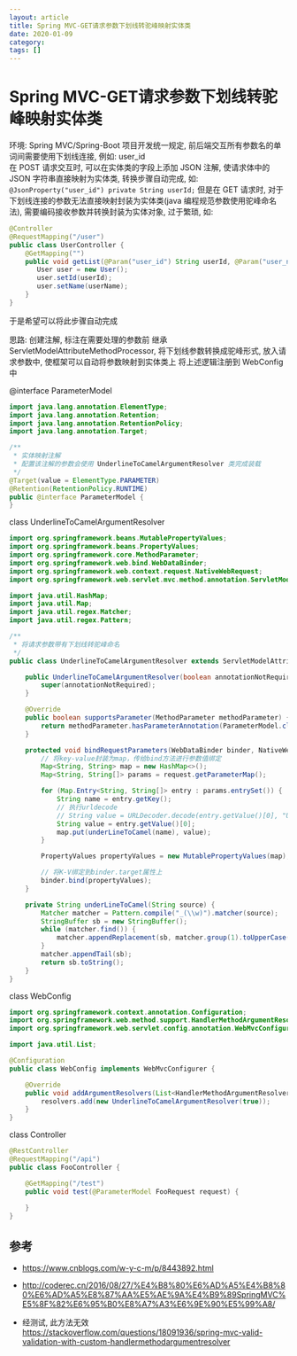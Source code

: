 ```yaml
---
layout: article  
title: Spring MVC-GET请求参数下划线转驼峰映射实体类  
date: 2020-01-09  
category:  
tags: []  
---
```


# Spring MVC-GET请求参数下划线转驼峰映射实体类

环境: Spring MVC/Spring-Boot
项目开发统一规定, 前后端交互所有参数名的单词间需要使用下划线连接, 例如: user_id  
在 POST 请求交互时, 可以在实体类的字段上添加 JSON 注解, 使请求体中的 JSON 字符串直接映射为实体类, 转换步骤自动完成, 
如: `@JsonProperty("user_id") private String userId;`
但是在 GET 请求时, 对于下划线连接的参数无法直接映射封装为实体类(java 编程规范参数使用驼峰命名法), 需要编码接收参数并转换封装为实体对象, 过于繁琐, 如:
```java
@Controller
@RequestMapping("/user")
public class UserController {
    @GetMapping("")
    public void getList(@Param("user_id") String userId, @Param("user_name") String userName) {
       User user = new User();
       user.setId(userId);
       user.setName(userName);
    }
}
```
于是希望可以将此步骤自动完成  

思路: 
创建注解, 标注在需要处理的参数前
继承 ServletModelAttributeMethodProcessor, 将下划线参数转换成驼峰形式, 放入请求参数中, 使框架可以自动将参数映射到实体类上
将上述逻辑注册到 WebConfig 中

@interface ParameterModel
```java
import java.lang.annotation.ElementType;
import java.lang.annotation.Retention;
import java.lang.annotation.RetentionPolicy;
import java.lang.annotation.Target;

/**
 * 实体映射注解
 * 配置该注解的参数会使用 UnderlineToCamelArgumentResolver 类完成装载
 */
@Target(value = ElementType.PARAMETER)
@Retention(RetentionPolicy.RUNTIME)
public @interface ParameterModel {
}
```

class UnderlineToCamelArgumentResolver
```java
import org.springframework.beans.MutablePropertyValues;
import org.springframework.beans.PropertyValues;
import org.springframework.core.MethodParameter;
import org.springframework.web.bind.WebDataBinder;
import org.springframework.web.context.request.NativeWebRequest;
import org.springframework.web.servlet.mvc.method.annotation.ServletModelAttributeMethodProcessor;

import java.util.HashMap;
import java.util.Map;
import java.util.regex.Matcher;
import java.util.regex.Pattern;

/**
 * 将请求参数带有下划线转驼峰命名
 */
public class UnderlineToCamelArgumentResolver extends ServletModelAttributeMethodProcessor {

    public UnderlineToCamelArgumentResolver(boolean annotationNotRequired) {
        super(annotationNotRequired);
    }

    @Override
    public boolean supportsParameter(MethodParameter methodParameter) {
        return methodParameter.hasParameterAnnotation(ParameterModel.class);
    }

    protected void bindRequestParameters(WebDataBinder binder, NativeWebRequest request) {
        // 将key-value封装为map，传给bind方法进行参数值绑定
        Map<String, String> map = new HashMap<>();
        Map<String, String[]> params = request.getParameterMap();

        for (Map.Entry<String, String[]> entry : params.entrySet()) {
            String name = entry.getKey();
            // 执行urldecode
            // String value = URLDecoder.decode(entry.getValue()[0], "UTF-8");
            String value = entry.getValue()[0];
            map.put(underLineToCamel(name), value);
        }

        PropertyValues propertyValues = new MutablePropertyValues(map);

        // 将K-V绑定到binder.target属性上
        binder.bind(propertyValues);
    }

    private String underLineToCamel(String source) {
        Matcher matcher = Pattern.compile("_(\\w)").matcher(source);
        StringBuffer sb = new StringBuffer();
        while (matcher.find()) {
            matcher.appendReplacement(sb, matcher.group(1).toUpperCase());
        }
        matcher.appendTail(sb);
        return sb.toString();
    }
}
```

class WebConfig
```java
import org.springframework.context.annotation.Configuration;
import org.springframework.web.method.support.HandlerMethodArgumentResolver;
import org.springframework.web.servlet.config.annotation.WebMvcConfigurer;

import java.util.List;

@Configuration
public class WebConfig implements WebMvcConfigurer {

    @Override
    public void addArgumentResolvers(List<HandlerMethodArgumentResolver> resolvers) {
        resolvers.add(new UnderlineToCamelArgumentResolver(true));
    }
}
```

class Controller
```java
@RestController
@RequestMapping("/api")
public class FooController {

	@GetMapping("/test")
    public void test(@ParameterModel FooRequest request) {
        
    }
}
```


## 参考
- <https://www.cnblogs.com/w-y-c-m/p/8443892.html> 
- <http://coderec.cn/2016/08/27/%E4%B8%80%E6%AD%A5%E4%B8%80%E6%AD%A5%E8%87%AA%E5%AE%9A%E4%B9%89SpringMVC%E5%8F%82%E6%95%B0%E8%A7%A3%E6%9E%90%E5%99%A8/>

- 经测试, 此方法无效 <https://stackoverflow.com/questions/18091936/spring-mvc-valid-validation-with-custom-handlermethodargumentresolver>